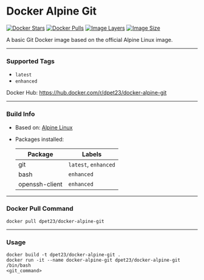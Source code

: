 # Docker Alpine Git

[![Docker Stars](https://img.shields.io/docker/stars/dpet23/docker-alpine-git.svg)][hub]
[![Docker Pulls](https://img.shields.io/docker/pulls/dpet23/docker-alpine-git.svg)][hub]
[![Image Layers](https://shields.beevelop.com/docker/image/layers/dpet23/docker-alpine-git/latest.svg)][hub]
[![Image Size](https://shields.beevelop.com/docker/image/image-size/dpet23/docker-alpine-git/latest.svg)][hub]

A basic Git Docker image based on the official Alpine Linux image.

---

### Supported Tags

* `latest`
* `enhanced`

Docker Hub: https://hub.docker.com/r/dpet23/docker-alpine-git

---

### Build Info

* Based on: [Alpine Linux](https://alpinelinux.org)

* Packages installed:

    | Package        | Labels               |
    | -------------- | -------------------- |
    | git            | `latest`, `enhanced` |
    | bash           | `enhanced`           |
    | openssh-client | `enhanced`           |

---

### Docker Pull Command

```
docker pull dpet23/docker-alpine-git
```

---

### Usage

```
docker build -t dpet23/docker-alpine-git .
docker run -it --name docker-alpine-git dpet23/docker-alpine-git /bin/bash
<git_command>
```

[hub]: https://hub.docker.com/r/dpet23/docker-alpine-git
